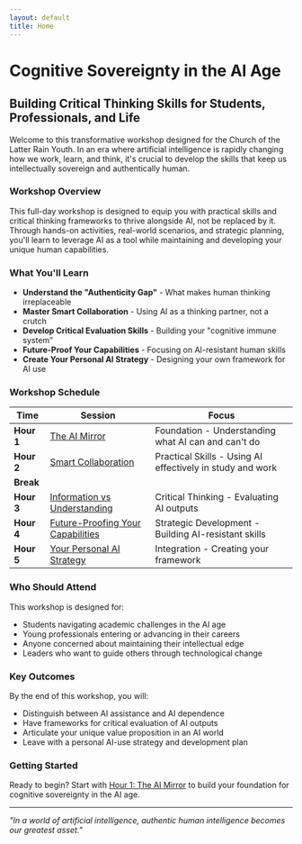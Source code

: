 ```yaml
---
layout: default
title: Home
---
```


# Cognitive Sovereignty in the AI Age

## Building Critical Thinking Skills for Students, Professionals, and Life

Welcome to this transformative workshop designed for the Church of the Latter Rain Youth. In an era where artificial intelligence is rapidly changing how we work, learn, and think, it's crucial to develop the skills that keep us intellectually sovereign and authentically human.

### Workshop Overview

This full-day workshop is designed to equip you with practical skills and critical thinking frameworks to thrive alongside AI, not be replaced by it. Through hands-on activities, real-world scenarios, and strategic planning, you'll learn to leverage AI as a tool while maintaining and developing your unique human capabilities.

### What You'll Learn

- **Understand the "Authenticity Gap"** - What makes human thinking irreplaceable
- **Master Smart Collaboration** - Using AI as a thinking partner, not a crutch
- **Develop Critical Evaluation Skills** - Building your "cognitive immune system"
- **Future-Proof Your Capabilities** - Focusing on AI-resistant human skills
- **Create Your Personal AI Strategy** - Designing your own framework for AI use

### Workshop Schedule

| Time | Session | Focus |
|------|---------|--------|
| **Hour 1** | [The AI Mirror](/hour1) | Foundation - Understanding what AI can and can't do |
| **Hour 2** | [Smart Collaboration](/hour2) | Practical Skills - Using AI effectively in study and work |
| **Break** | | |
| **Hour 3** | [Information vs Understanding](/hour3) | Critical Thinking - Evaluating AI outputs |
| **Hour 4** | [Future-Proofing Your Capabilities](/hour4) | Strategic Development - Building AI-resistant skills |
| **Hour 5** | [Your Personal AI Strategy](/hour5) | Integration - Creating your framework |

### Who Should Attend

This workshop is designed for:
- Students navigating academic challenges in the AI age
- Young professionals entering or advancing in their careers
- Anyone concerned about maintaining their intellectual edge
- Leaders who want to guide others through technological change

### Key Outcomes

By the end of this workshop, you will:
- Distinguish between AI assistance and AI dependence
- Have frameworks for critical evaluation of AI outputs
- Articulate your unique value proposition in an AI world
- Leave with a personal AI-use strategy and development plan

### Getting Started

Ready to begin? Start with [Hour 1: The AI Mirror](/hour1) to build your foundation for cognitive sovereignty in the AI age.

---

*"In a world of artificial intelligence, authentic human intelligence becomes our greatest asset."*
